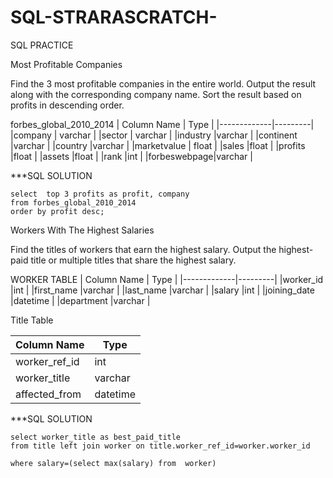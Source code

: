 # SQL-STRARASCRATCH-
SQL PRACTICE

Most Profitable Companies

Find the 3 most profitable companies in the entire world.
Output the result along with the corresponding company name.
Sort the result based on profits in descending order.

forbes_global_2010_2014
| Column Name | Type    |
|-------------|---------|
|company      | varchar |
|sector       | varchar |
|industry     |varchar  |
|continent    |varchar  |
|country      |varchar  |
|marketvalue  | float   |
|sales        |float    |
|profits      |float    |
|assets       |float    |
|rank         |int      |
|forbeswebpage|varchar  |


***SQL SOLUTION
```
select  top 3 profits as profit, company 
from forbes_global_2010_2014
order by profit desc;
```

Workers With The Highest Salaries

Find the titles of workers that earn the highest salary. Output the highest-paid title or multiple titles that share the highest salary.

WORKER TABLE 
| Column Name | Type    |
|-------------|---------|
|worker_id    |int      |
|first_name   |varchar  |
|last_name    |varchar  |
|salary       |int      |
|joining_date |datetime |
|department   |varchar  |

Title Table

| Column Name    | Type    |
|----------------|---------|
|worker_ref_id   |  int    |
|worker_title    |varchar  |
|affected_from   |datetime |

***SQL SOLUTION

```
select worker_title as best_paid_title
from title left join worker on title.worker_ref_id=worker.worker_id

where salary=(select max(salary) from  worker)

```

